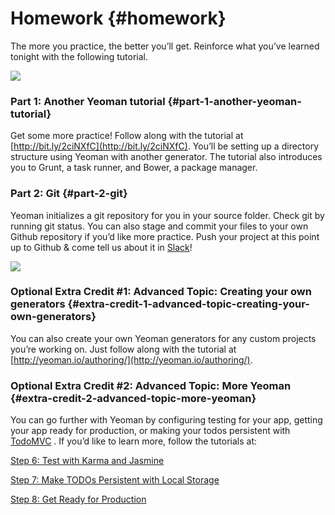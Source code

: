 # Homework {#homework}

The more you practice, the better you’ll get. Reinforce what you’ve learned tonight with the following tutorial.

[![](../assets/images/slack.png)](http://kcwit.slack.com)

### Part 1: Another Yeoman tutorial {#part-1-another-yeoman-tutorial}

Get some more practice! Follow along with the tutorial at [http://bit.ly/2ciNXfC](http://bit.ly/2ciNXfC). You’ll be setting up a directory structure using Yeoman with another generator. The tutorial also introduces you to Grunt, a task runner, and Bower, a package manager.

### Part 2: Git {#part-2-git}

Yeoman initializes a git repository for you in your source folder. Check git by running git status. You can also stage and commit your files to your own Github repository if you’d like more practice. Push your project at this point up to Github & come tell us about it in <a href="slack://channel?team=T06BZHS4U&id=C0BGBKGG6">Slack</a>!

[![](../assets/images/15.png)](http://bit.ly/CnCvers)

### Optional Extra Credit #1: Advanced Topic: Creating your own generators {#extra-credit-1-advanced-topic-creating-your-own-generators}

You can also create your own Yeoman generators for any custom projects you’re working on. Just follow along with the tutorial at [http://yeoman.io/authoring/](http://yeoman.io/authoring/).

### Optional Extra Credit #2: Advanced Topic: More Yeoman {#extra-credit-2-advanced-topic-more-yeoman}

You can go further with Yeoman by configuring testing for your app, getting your app ready for production, or making your todos persistent with  [TodoMVC](http://todomvc.com/) . If you’d like to learn more, follow the tutorials at:

[Step 6: Test with Karma and Jasmine](http://yeoman.io/codelab/run-unit-tests.html)

[Step 7: Make TODOs Persistent with Local Storage](http://yeoman.io/codelab/local-storage.html)

[Step 8: Get Ready for Production](http://yeoman.io/codelab/prepare-production.html)
